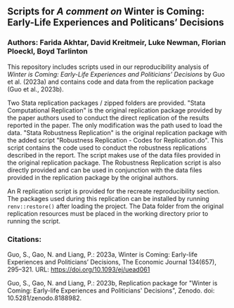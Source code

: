 ## Scripts for *A comment on* Winter is Coming: Early-Life Experiences and Politicans’ Decisions

### Authors: Farida Akhtar, David Kreitmeir, Luke Newman, Florian Ploeckl, Boyd Tarlinton

This repository includes scripts used in our reproducibility analysis of *Winter 
is Coming: Early-Life Experiences and Politicians’ Decisions* by Guo et al. 
(2023a) and contains code and data from the replication package (Guo et al., 
2023b).

Two Stata replication packages / zipped folders are provided. "Stata 
Computational Replication" is the original replication package provided by the 
paper authors used to conduct the direct replication of the results reported in 
the paper. The only modification was the path used to load the data. "Stata 
Robustness Replication" is the original replication package with the added 
script "Robustness Replication - Codes for Replication.do". This script 
contains the code used to conduct the robustness replications described in the 
report. The script makes use of the data files provided in the original 
replication package. The Robustness Replication script is also directly 
provided and can be used in conjunction with the data files provided in 
the replication package by the original authors.

An R replication script is provided for the recreate reproducibility section.
The packages used during this replication can be installed by running 
`renv::restore()` after loading the project. The Data folder from the original 
replication resources must be placed in the working directory prior to running 
the script.

### Citations:

Guo, S., Gao, N. and Liang, P.: 2023a, Winter is Coming: Early-life Experiences
and Politicians’ Decisions, The Economic Journal 134(657), 295–321.
URL: https://doi.org/10.1093/ej/uead061

Guo, S., Gao, N. and Liang, P.: 2023b, Replication package for "Winter is Coming: 
Early-life Experiences and Politicians' Decisions", Zenodo. doi: 
10.5281/zenodo.8188982.
